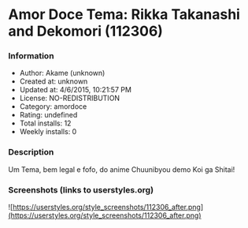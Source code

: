 # Amor Doce Tema: Rikka Takanashi and Dekomori (112306)

### Information
- Author: Akame (unknown)
- Created at: unknown
- Updated at: 4/6/2015, 10:21:57 PM
- License: NO-REDISTRIBUTION
- Category: amordoce
- Rating: undefined
- Total installs: 12
- Weekly installs: 0


### Description
Um Tema, bem legal e fofo, do anime Chuunibyou demo Koi ga Shitai!


### Screenshots (links to userstyles.org)
![https://userstyles.org/style_screenshots/112306_after.png](https://userstyles.org/style_screenshots/112306_after.png)


